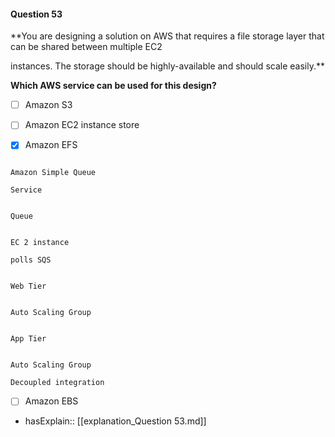 #### Question  53

**You are designing a solution on AWS that requires a file storage layer that can be shared between multiple EC2

instances. The storage should be highly-available and should scale easily.**

**Which AWS service can be used for this design?**

- [ ] Amazon S3

- [ ] Amazon EC2 instance store

- [x] Amazon EFS

```

Amazon Simple Queue

Service

```

```

Queue

```

```

EC 2 instance

polls SQS

```

```

Web Tier

```

```

Auto Scaling Group

```

```

App Tier

```

```

Auto Scaling Group

Decoupled integration

```

- [ ] Amazon EBS

- hasExplain:: [[explanation_Question  53.md]]
